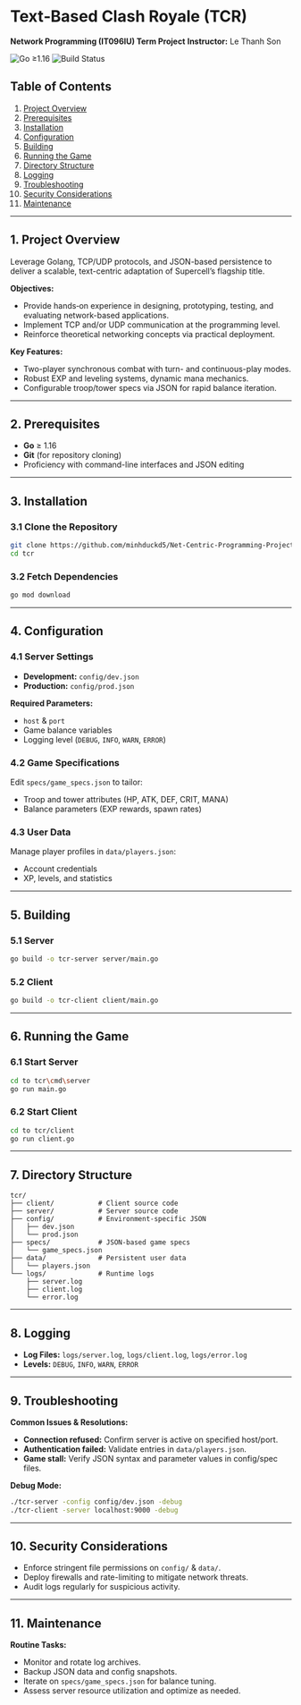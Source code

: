 # Text‑Based Clash Royale (TCR)

**Network Programming (IT096IU) Term Project**
**Instructor:** Le Thanh Son

![Go ≥1.16](https://img.shields.io/badge/Go-%3E%3D1.16-blue) ![Build Status](https://img.shields.io/badge/Build-Passing-brightgreen)

## Table of Contents

1. [Project Overview](#project-overview)
2. [Prerequisites](#prerequisites)
3. [Installation](#installation)
4. [Configuration](#configuration)
5. [Building](#building)
6. [Running the Game](#running-the-game)
7. [Directory Structure](#directory-structure)
8. [Logging](#logging)
9. [Troubleshooting](#troubleshooting)
10. [Security Considerations](#security-considerations)
11. [Maintenance](#maintenance)

---

## 1. Project Overview

Leverage Golang, TCP/UDP protocols, and JSON-based persistence to deliver a scalable, text-centric adaptation of Supercell’s flagship title.

**Objectives:**

* Provide hands‑on experience in designing, prototyping, testing, and evaluating network-based applications.
* Implement TCP and/or UDP communication at the programming level.
* Reinforce theoretical networking concepts via practical deployment.

**Key Features:**

* Two-player synchronous combat with turn- and continuous-play modes.
* Robust EXP and leveling systems, dynamic mana mechanics.
* Configurable troop/tower specs via JSON for rapid balance iteration.

---

## 2. Prerequisites

* **Go** ≥ 1.16
* **Git** (for repository cloning)
* Proficiency with command-line interfaces and JSON editing

---

## 3. Installation

### 3.1 Clone the Repository

```bash
git clone https://github.com/minhduckd5/Net-Centric-Programming-Project.git
cd tcr
```

### 3.2 Fetch Dependencies

```bash
go mod download
```

---

## 4. Configuration

### 4.1 Server Settings

* **Development:** `config/dev.json`
* **Production:** `config/prod.json`

**Required Parameters:**

* `host` & `port`
* Game balance variables
* Logging level (`DEBUG`, `INFO`, `WARN`, `ERROR`)

### 4.2 Game Specifications

Edit `specs/game_specs.json` to tailor:

* Troop and tower attributes (HP, ATK, DEF, CRIT, MANA)
* Balance parameters (EXP rewards, spawn rates)

### 4.3 User Data

Manage player profiles in `data/players.json`:

* Account credentials
* XP, levels, and statistics

---

## 5. Building

### 5.1 Server

```bash
go build -o tcr-server server/main.go

```

### 5.2 Client

```bash
go build -o tcr-client client/main.go
```

---

## 6. Running the Game

### 6.1 Start Server

```bash
cd to tcr\cmd\server
go run main.go 
```

### 6.2 Start Client

```bash
cd to tcr/client
go run client.go 
```

---

## 7. Directory Structure

```
tcr/
├── client/           # Client source code
├── server/           # Server source code
├── config/           # Environment-specific JSON
│   ├── dev.json
│   └── prod.json
├── specs/            # JSON-based game specs
│   └── game_specs.json
├── data/             # Persistent user data
│   └── players.json
└── logs/             # Runtime logs
    ├── server.log
    ├── client.log
    └── error.log
```

---

## 8. Logging

* **Log Files:**  `logs/server.log`, `logs/client.log`, `logs/error.log`
* **Levels:** `DEBUG`, `INFO`, `WARN`, `ERROR`

---

## 9. Troubleshooting

**Common Issues & Resolutions:**

* **Connection refused:** Confirm server is active on specified host/port.
* **Authentication failed:** Validate entries in `data/players.json`.
* **Game stall:** Verify JSON syntax and parameter values in config/spec files.

**Debug Mode:**

```bash
./tcr-server -config config/dev.json -debug
./tcr-client -server localhost:9000 -debug
```

---

## 10. Security Considerations

* Enforce stringent file permissions on `config/` & `data/`.
* Deploy firewalls and rate-limiting to mitigate network threats.
* Audit logs regularly for suspicious activity.

---

## 11. Maintenance

**Routine Tasks:**

* Monitor and rotate log archives.
* Backup JSON data and config snapshots.
* Iterate on `specs/game_specs.json` for balance tuning.
* Assess server resource utilization and optimize as needed.
